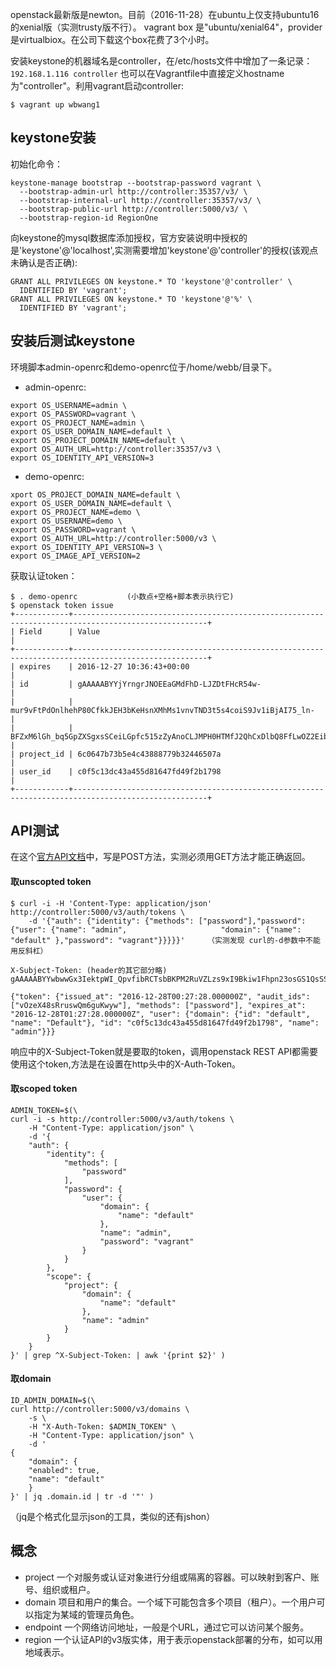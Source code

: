 openstack最新版是newton。目前（2016-11-28）在ubuntu上仅支持ubuntu16的xenial版（实测trusty版不行）。
vagrant box 是"ubuntu/xenial64"，provider是virtualbiox。在公司下载这个box花费了3个小时。  

安装keystone的机器域名是controller，在/etc/hosts文件中增加了一条记录：```192.168.1.116 controller```
也可以在Vagrantfile中直接定义hostname为"controller"。利用vagrant启动controller:  
```
$ vagrant up wbwang1
```
## keystone安装
初始化命令：
```
keystone-manage bootstrap --bootstrap-password vagrant \
  --bootstrap-admin-url http://controller:35357/v3/ \
  --bootstrap-internal-url http://controller:35357/v3/ \
  --bootstrap-public-url http://controller:5000/v3/ \
  --bootstrap-region-id RegionOne
```

向keystone的mysql数据库添加授权，官方安装说明中授权的是'keystone'@'localhost',实测需要增加'keystone'@'controller'的授权(该观点未确认是否正确):
```
GRANT ALL PRIVILEGES ON keystone.* TO 'keystone'@'controller' \
  IDENTIFIED BY 'vagrant';
GRANT ALL PRIVILEGES ON keystone.* TO 'keystone'@'%' \
  IDENTIFIED BY 'vagrant';
```
## 安装后测试keystone
环境脚本admin-openrc和demo-openrc位于/home/webb/目录下。
 - admin-openrc:
```
export OS_USERNAME=admin \
export OS_PASSWORD=vagrant \
export OS_PROJECT_NAME=admin \
export OS_USER_DOMAIN_NAME=default \
export OS_PROJECT_DOMAIN_NAME=default \
export OS_AUTH_URL=http://controller:35357/v3 \
export OS_IDENTITY_API_VERSION=3
```
 - demo-openrc:
```
xport OS_PROJECT_DOMAIN_NAME=default \
export OS_USER_DOMAIN_NAME=default \
export OS_PROJECT_NAME=demo \
export OS_USERNAME=demo \
export OS_PASSWORD=vagrant \
export OS_AUTH_URL=http://controller:5000/v3 \
export OS_IDENTITY_API_VERSION=3 \
export OS_IMAGE_API_VERSION=2
```
获取认证token：
```
$ . demo-openrc           (小数点+空格+脚本表示执行它)
$ openstack token issue
+------------+----------------------------------------------------------------------------------------------------+
| Field      | Value                                                                                              |
+------------+----------------------------------------------------------------------------------------------------+
| expires    | 2016-12-27 10:36:43+00:00                                                                          |
| id         | gAAAAABYYjYrngrJNOEEaGMdFhD-LJZDtFHcR54w-                                                          |
|            | mur9vFtPdOnlhehP80CfkkJEH3bKeHsnXMhMs1vnvTND3t5s4coiS9Jv1iBjAI75_ln-                               |
|            | BFZxM6lGh_bq5GpZXSgxsSCeiLGpfc515zZyAnoCLJMPH0HTMfJ2QhCxDlbQ8FfLwOZ2EibH0c                         |
| project_id | 6c0647b73b5e4c43888779b32446507a                                                                   |
| user_id    | c0f5c13dc43a455d81647fd49f2b1798                                                                   |
+------------+----------------------------------------------------------------------------------------------------+
```
## API测试
在这个[官方API文档](http://developer.openstack.org/api-ref/identity/v3/?expanded=password-authentication-with-unscoped-authorization-detail)中，写是POST方法，实测必须用GET方法才能正确返回。
#### 取unscopted token
```
$ curl -i -H 'Content-Type: application/json' http://controller:5000/v3/auth/tokens \
    -d '{"auth": {"identity": {"methods": ["password"],"password": {"user": {"name": "admin",                     "domain": {"name": "default" },"password": "vagrant"}}}}}'     （实测发现 curl的-d参数中不能用反斜杠）

X-Subject-Token: (header的其它部分略)  gAAAAABYYwbwwGx3IektpWI_QpvfibRCTsbBKPM2RuVZLzs9xI9Bkiw1Fhpn23osGS1QsSSqWWyqytirIRtwNfW9CuqnYxzHhlW2HipxJMObCRuCNWjaZ4YZEyozS1rMZROfzSh5i5TsvKNNoKW6IVADikoXLOj13w

{"token": {"issued_at": "2016-12-28T00:27:28.000000Z", "audit_ids": ["vOzeX48sRruswQm6guKwyw"], "methods": ["password"], "expires_at": "2016-12-28T01:27:28.000000Z", "user": {"domain": {"id": "default", "name": "Default"}, "id": "c0f5c13dc43a455d81647fd49f2b1798", "name": "admin"}}}
```
响应中的X-Subject-Token就是要取的token，调用openstack REST API都需要使用这个token,方法是在设置在http头中的X-Auth-Token。

#### 取scoped token
```
ADMIN_TOKEN=$(\
curl -i -s http://controller:5000/v3/auth/tokens \
    -H "Content-Type: application/json" \
    -d '{
    "auth": {
        "identity": {
            "methods": [
                "password"
            ],
            "password": {
                "user": {
                    "domain": {
                        "name": "default"
                    },
                    "name": "admin",
                    "password": "vagrant"
                }
            }
        },
        "scope": {
            "project": {
                "domain": {
                    "name": "default"
                },
                "name": "admin"
            }
        }
    }
}' | grep ^X-Subject-Token: | awk '{print $2}' )
```
#### 取domain
```
ID_ADMIN_DOMAIN=$(\
curl http://controller:5000/v3/domains \
    -s \
    -H "X-Auth-Token: $ADMIN_TOKEN" \
    -H "Content-Type: application/json" \
    -d '
{
    "domain": {
    "enabled": true,
    "name": "default"
    }
}' | jq .domain.id | tr -d '"' )
```
（jq是个格式化显示json的工具，类似的还有jshon）
## 概念
 - project
    一个对服务或认证对象进行分组或隔离的容器。可以映射到客户、账号、组织或租户。
 - domain 
    项目和用户的集合。一个域下可能包含多个项目（租户）。一个用户可以指定为某域的管理员角色。
 - endpoint
    一个网络访问地址，一般是个URL，通过它可以访问某个服务。
 - region
    一个认证API的v3版实体，用于表示openstack部署的分布，如可以用地域表示。